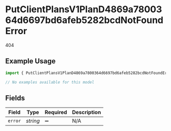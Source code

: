 # PutClientPlansV1PlanD4869a7800364d6697bd6afeb5282bcdNotFoundError

404

## Example Usage

```typescript
import { PutClientPlansV1PlanD4869a7800364d6697bd6afeb5282bcdNotFoundError } from "@dhaba/safepay-ts/models/errors";

// No examples available for this model
```

## Fields

| Field              | Type               | Required           | Description        |
| ------------------ | ------------------ | ------------------ | ------------------ |
| `error`            | *string*           | :heavy_minus_sign: | N/A                |